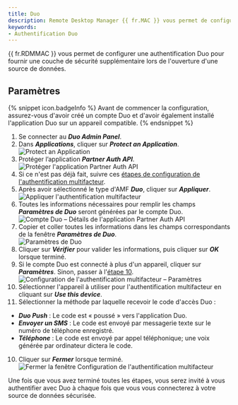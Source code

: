 ```yaml
---
title: Duo
description: Remote Desktop Manager {{ fr.MAC }} vous permet de configurer une authentification Duo pour fournir une couche de sécurité supplémentaire lors de l'ouverture d'une source de données.
keywords:
- Authentification Duo
---
```

{{ fr.RDMMAC }} vous permet de configurer une authentification Duo pour fournir une couche de sécurité supplémentaire lors de l'ouverture d'une source de données. 

## Paramètres 

{% snippet icon.badgeInfo %} 
Avant de commencer la configuration, assurez-vous d'avoir créé un compte Duo et d'avoir également installé l'application Duo sur un appareil compatible. 
{% endsnippet %}
 
1. Se connecter au ***Duo Admin Panel***.  
1. Dans ***Applications***, cliquer sur ***Protect an Application***.
![Protect an Application](https://webdevolutions.blob.core.windows.net/docs/en/rdm/windows/clip6000.png)  
1. Protéger l’application ***Partner Auth API***.  
![Protéger l'application Partner Auth API](https://webdevolutions.blob.core.windows.net/docs/en/rdm/windows/clip6001.png)  
1. Si ce n'est pas déjà fait, suivre ces [étapes de configuration de l'authentification multifacteur](/fr/rdm/mac/data-sources/multi-factor-authentication/). 
1. Après avoir sélectionné le type d'AMF ***Duo***, cliquer sur ***Appliquer***.  
![Appliquer l'authentification multifacteur](https://webdevolutions.azureedge.net/docs/fr/rdm/mac/clip0317.png) 
1. Toutes les informations nécessaires pour remplir les champs ***Paramètres de Duo*** seront générées par le compte Duo.  
![Compte Duo – Détails de l'application Partner Auth API](https://webdevolutions.blob.core.windows.net/docs/en/rdm/windows/clip6002.png) 
1. Copier et coller toutes les informations dans les champs correspondants de la fenêtre ***Paramètres de Duo***.  
![Paramètres de Duo](https://webdevolutions.azureedge.net/docs/fr/rdm/mac/clip0319.png) 
1. Cliquer sur ***Vérifier*** pour valider les informations, puis cliquer sur ***OK*** lorsque terminé. 
1. Si le compte Duo est connecté à plus d'un appareil, cliquer sur ***Paramètres***. Sinon, passer à l'<a href="#10">étape 10</a>.  
![Configuration de l'authentification multifacteur – Paramètres](https://webdevolutions.azureedge.net/docs/fr/rdm/mac/RDMMac2051.png) 
1. Sélectionner l'appareil à utiliser pour l'authentification multifacteur en cliquant sur ***Use this device***. 
1. Sélectionner la méthode par laquelle recevoir le code d'accès Duo : 
* ***Duo Push*** : Le code est « poussé » vers l'application Duo. 
* ***Envoyer un SMS*** : Le code est envoyé par messagerie texte sur le numéro de téléphone enregistré. 
* ***Téléphone*** : Le code est envoyé par appel téléphonique; une voix générée par ordinateur dictera le code. 
10. <a name="10"></a>Cliquer sur ***Fermer*** lorsque terminé.  
![Fermer la fenêtre Configuration de l'authentification multifacteur](https://webdevolutions.azureedge.net/docs/fr/rdm/mac/RDMMac2052.png) 

Une fois que vous avez terminé toutes les étapes, vous serez invité à vous authentifier avec Duo à chaque fois que vous vous connecterez à votre source de données sécurisée. 


